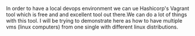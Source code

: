 In order to have a local devops environment we can ue Hashicorp's Vagrant tool which is free and and excellent tool
out there.We can do a lot of things with this tool. I will be trying to demonstrate here as how to have multiple
vms (linux computers) from one single with different linux distributions. 
